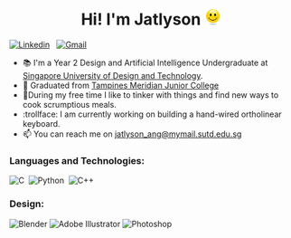 ### <h1 align="center">Hi! I'm Jatlyson <img src="/Media/smile.gif" width="32" height="auto"/>

[![Linkedin](https://img.shields.io/badge/LinkedIn-0077B5?style=for-the-badge&logo=linkedin&logoColor=white)](https://www.linkedin.com/in/jatlysonang/)
&nbsp;
[![Gmail](https://img.shields.io/badge/Gmail-D14836?style=for-the-badge&logo=gmail&logoColor=white)](mailto:jatlyson@gmail.com)
&nbsp;


- 📚 I'm a Year 2 Design and Artificial Intelligence Undergraduate at [Singapore University of Design and Technology](https://www.sutd.edu.sg/).
- 🌱 Graduated from [Tampines Meridian Junior College](https://www.tmjc.moe.edu.sg/)  
- 🍖During my free time I like to tinker with things and find new ways to cook scrumptious meals. 
- :trollface: I am currently working on building a hand-wired ortholinear keyboard.
- 📫 You can reach me on jatlyson_ang@mymail.sutd.edu.sg

### Languages and Technologies:
![C](https://img.shields.io/badge/C-00599C?style=for-the-badge&logo=c&logoColor=white)&nbsp;
![Python](https://img.shields.io/badge/Python-FFD43B?style=for-the-badge&logo=python&logoColor=blue)&nbsp;
![C++](https://img.shields.io/badge/C%2B%2B-00599C?style=for-the-badge&logo=c%2B%2B&logoColor=white)&nbsp;


### Design:
![Blender](https://img.shields.io/badge/blender-%23F5792A.svg?style=for-the-badge&logo=blender&logoColor=white)
![Adobe Illustrator](https://img.shields.io/badge/adobe%20illustrator-%23FF9A00.svg?style=for-the-badge&logo=adobe%20illustrator&logoColor=white)
![Photoshop](https://img.shields.io/badge/Adobe%20Photoshop-31A8FF?style=for-the-badge&logo=Adobe%20Photoshop&logoColor=black)


<!---
Jatlys/Jatlys is a ✨ special ✨ repository because its `README.md` (this file) appears on your GitHub profile.
You can click the Preview link to take a look at your changes.
--->

